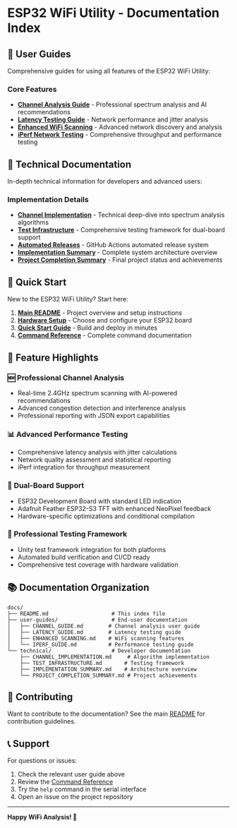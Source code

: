 # ESP32 WiFi Utility - Documentation Index

## 📖 User Guides

Comprehensive guides for using all features of the ESP32 WiFi Utility:

### Core Features
- **[Channel Analysis Guide](user-guides/CHANNEL_GUIDE.md)** - Professional spectrum analysis and AI recommendations
- **[Latency Testing Guide](user-guides/LATENCY_GUIDE.md)** - Network performance and jitter analysis
- **[Enhanced WiFi Scanning](user-guides/ENHANCED_SCANNING.md)** - Advanced network discovery and analysis
- **[iPerf Network Testing](user-guides/IPERF_GUIDE.md)** - Comprehensive throughput and performance testing

## 🔧 Technical Documentation

In-depth technical information for developers and advanced users:

### Implementation Details
- **[Channel Implementation](technical/CHANNEL_IMPLEMENTATION.md)** - Technical deep-dive into spectrum analysis algorithms
- **[Test Infrastructure](technical/TEST_INFRASTRUCTURE.md)** - Comprehensive testing framework for dual-board support
- **[Automated Releases](technical/AUTOMATED_RELEASES.md)** - GitHub Actions automated release system
- **[Implementation Summary](technical/IMPLEMENTATION_SUMMARY.md)** - Complete system architecture overview
- **[Project Completion Summary](technical/PROJECT_COMPLETION_SUMMARY.md)** - Final project status and achievements

## 🚀 Quick Start

New to the ESP32 WiFi Utility? Start here:

1. **[Main README](../README.md)** - Project overview and setup instructions
2. **[Hardware Setup](../README.md#hardware-requirements--dual-board-support)** - Choose and configure your ESP32 board
3. **[Quick Start Guide](../README.md#quick-start)** - Build and deploy in minutes
4. **[Command Reference](../README.md#command-reference)** - Complete command documentation

## 🎯 Feature Highlights

### 🆕 Professional Channel Analysis
- Real-time 2.4GHz spectrum scanning with AI-powered recommendations
- Advanced congestion detection and interference analysis
- Professional reporting with JSON export capabilities

### 📊 Advanced Performance Testing  
- Comprehensive latency analysis with jitter calculations
- Network quality assessment and statistical reporting
- iPerf integration for throughput measurement

### 🔧 Dual-Board Support
- ESP32 Development Board with standard LED indication
- Adafruit Feather ESP32-S3 TFT with enhanced NeoPixel feedback
- Hardware-specific optimizations and conditional compilation

### 🧪 Professional Testing Framework
- Unity test framework integration for both platforms
- Automated build verification and CI/CD ready
- Comprehensive test coverage with hardware validation

## 📚 Documentation Organization

```
docs/
├── README.md                    # This index file
├── user-guides/                 # End-user documentation
│   ├── CHANNEL_GUIDE.md        # Channel analysis user guide
│   ├── LATENCY_GUIDE.md        # Latency testing guide
│   ├── ENHANCED_SCANNING.md    # WiFi scanning features
│   └── IPERF_GUIDE.md          # Performance testing guide
└── technical/                   # Developer documentation
    ├── CHANNEL_IMPLEMENTATION.md     # Algorithm implementation
    ├── TEST_INFRASTRUCTURE.md       # Testing framework
    ├── IMPLEMENTATION_SUMMARY.md    # Architecture overview
    └── PROJECT_COMPLETION_SUMMARY.md # Project achievements
```

## 🤝 Contributing

Want to contribute to the documentation? See the main [README](../README.md) for contribution guidelines.

## 📞 Support

For questions or issues:
1. Check the relevant user guide above
2. Review the [Command Reference](../README.md#command-reference)
3. Try the `help` command in the serial interface
4. Open an issue on the project repository

---

**Happy WiFi Analysis! 📡**